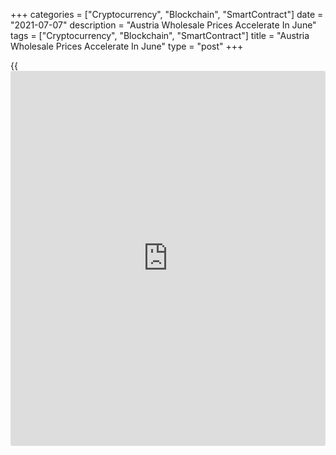 +++
categories = ["Cryptocurrency", "Blockchain", "SmartContract"]
date = "2021-07-07"
description = "Austria Wholesale Prices Accelerate In June"
tags = ["Cryptocurrency", "Blockchain", "SmartContract"]
title = "Austria Wholesale Prices Accelerate In June"
type = "post"
+++

{{<iframe id="large-banner" src="https://www.bounty.group/#slide=17.0" width="100%" height="600" scrolling="no" style="border: 0px solid rgb(216, 221, 230); border-radius: 3px;">}}

Austria's wholesale prices rose for the fifth month in a row in June,
data from the from Statistics Austria showed on Wednesday.

The wholesale price index grew 11.2 percent year-on-year in June,
following a 10.9 percent rise in May.

Prices for scraps and residual materials accelerated 98.8 percent
annually in June and those of rubber and plastics surged 67.6 percent.
Prices for iron and steel, and other petroleum products grew by 71.4
percent and 46.3 percent, respectively.

On a month-on-month basis, the wholesale prices increased 1.4 percent in
June, after a 1.7 percent rise in the prior month.

For comments and feedback [contact](https://www.playgroundfx.com/contact/): editorial@rtt[news](https://www.letsplayfx.com/blog/forex-news-website/).com

[Economic News][1]

 **What parts of the world are seeing the best (and worst) economic
performances lately? Click[here][2] to check out our [Econ Scorecard][2]
and find out! See up-to-the-moment [ranking](https://www.playgroundfx.com/blog/crypto-exchange-ranking/)s for the best and worst
performers in [GDP][3], [unemployment rate][4], [inflation][5] and much
more.**

   1. www.rtt[news](https://www.letsplayfx.com/blog/forex-news-website/).com/Content/EconomicNews.aspx
   2. www.rtt[news](https://www.letsplayfx.com/blog/forex-news-website/).com/economic-scorecard/world-rank/retail-sales/highest-performance.aspx
   3. www.rtt[news](https://www.letsplayfx.com/blog/forex-news-website/).com/economic-scorecard/world-rank/GDP/highest-performance.aspx
   4. www.rtt[news](https://www.letsplayfx.com/blog/forex-news-website/).com/economic-scorecard/world-rank/unemployment-rate/lowest-performance.aspx
   5. www.rtt[news](https://www.letsplayfx.com/blog/forex-news-website/).com/economic-scorecard/world-rank/CPI/highest-performance.aspx